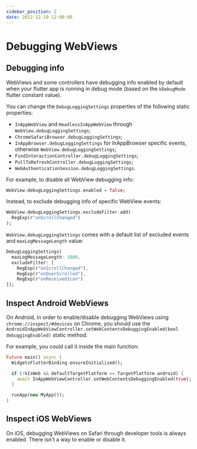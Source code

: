 ```yaml
---
sidebar_position: 2
date: 2022-12-10 12:00:00
---
```


# Debugging WebViews

## Debugging info

WebViews and some controllers have debugging info enabled by default when your flutter app is running in debug mode (based on the `kDebugMode` flutter constant value).

You can change the `DebugLoggingSettings` properties of the following static properties:
- `InAppWebView` and `HeadlessInAppWebView` through `WebView.debugLoggingSettings`;
- `ChromeSafariBrowser.debugLoggingSettings`;
- `InAppBrowser.debugLoggingSettings` for InAppBrowser specific events, otherwise `WebView.debugLoggingSettings`;
- `FindInteractionController.debugLoggingSettings`;
- `PullToRefreshController.debugLoggingSettings`;
- `WebAuthenticationSession.debugLoggingSettings`.

For example, to disable all WebView debugging info:
```dart
WebView.debugLoggingSettings.enabled = false;
```

Instead, to exclude debugging info of specific WebView events:
```dart
WebView.debugLoggingSettings.excludeFilter.add(
  RegExp(r"onScrollChanged")
);
```

`WebView.debugLoggingSettings` comes with a default list of excluded events
and `maxLogMessageLength` value:
```dart
DebugLoggingSettings(
  maxLogMessageLength: 1000,
  excludeFilter: [
    RegExp(r"onScrollChanged"),
    RegExp(r"onOverScrolled"),
    RegExp(r"onReceivedIcon")
]);
```

## Inspect Android WebViews
On Android, in order to enable/disable debugging WebViews using `chrome://inspect/#devices` on Chrome, you should use the `AndroidInAppWebViewController.setWebContentsDebuggingEnabled(bool debuggingEnabled)` static method.

For example, you could call it inside the main function:
```dart
Future main() async {
  WidgetsFlutterBinding.ensureInitialized();

  if (!kIsWeb && defaultTargetPlatform == TargetPlatform.android) {
    await InAppWebViewController.setWebContentsDebuggingEnabled(true);
  }

  runApp(new MyApp());
}
```

## Inspect iOS WebViews
On iOS, debugging WebViews on Safari through developer tools is always enabled. There isn't a way to enable or disable it.
